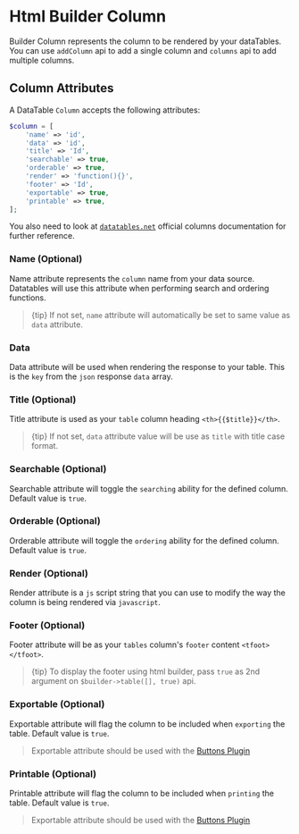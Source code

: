 # Html Builder Column

Builder Column represents the column to be rendered by your dataTables.
You can use `addColumn` api to add a single column and `columns` api to add multiple columns.

<a name="attributes"></a>
## Column Attributes

A DataTable `Column` accepts the following attributes:

```php
$column = [
	'name' => 'id',
	'data' => 'id',
	'title' => 'Id',
	'searchable' => true,
	'orderable' => true,
	'render' => 'function(){}',
	'footer' => 'Id',
	'exportable' => true,
	'printable' => true,
];
```

You also need to look at [`datatables.net`](https://datatables.net/reference/option/columns) official columns documentation for further reference.

### Name (Optional)
Name attribute represents the `column` name from your data source.
Datatables will use this attribute when performing search and ordering functions.

> {tip} If not set, `name` attribute will automatically be set to same value as `data` attribute.

### Data
Data attribute will be used when rendering the response to your table. This is the `key` from the `json` response `data` array.

### Title (Optional)
Title attribute is used as your `table` column heading `<th>{{$title}}</th>`.

> {tip} If not set, `data` attribute value will be use as `title` with title case format.

### Searchable (Optional)
Searchable attribute will toggle the `searching` ability for the defined column. Default value is `true`.

### Orderable (Optional)
Orderable attribute will toggle the `ordering` ability for the defined column. Default value is `true`.

### Render (Optional)
Render attribute is a `js` script string that you can use to modify the way the column is being rendered via `javascript`.

### Footer (Optional)
Footer attribute will be as your `tables` column's `footer` content `<tfoot></tfoot>`.

> {tip} To display the footer using html builder, pass `true` as 2nd argument on `$builder->table([], true)` api.


### Exportable (Optional)
Exportable attribute will flag the column to be included when `exporting` the table. Default value is `true`.

> Exportable attribute should be used with the [Buttons Plugin](/docs/laravel-datatables/{{version}}/buttons-installation)

### Printable (Optional)
Printable attribute will flag the column to be included when `printing` the table. Default value is `true`.

> Exportable attribute should be used with the [Buttons Plugin](/docs/laravel-datatables/{{version}}/buttons-installation)
